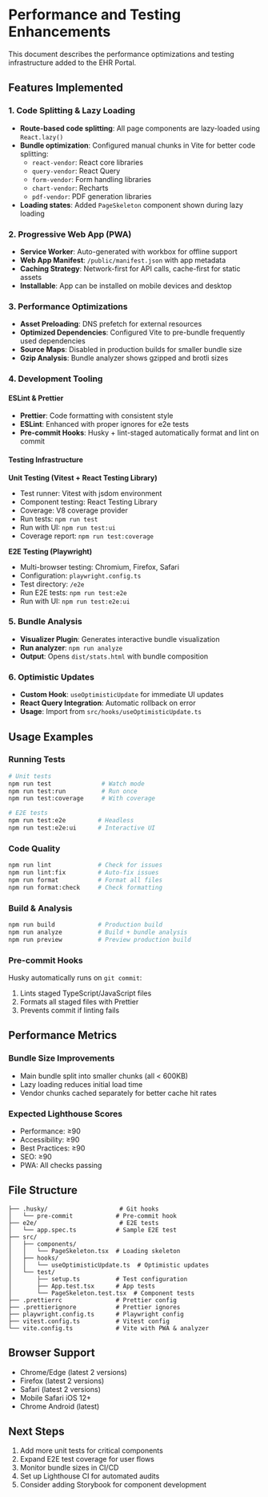 # Performance and Testing Enhancements

This document describes the performance optimizations and testing infrastructure added to the EHR Portal.

## Features Implemented

### 1. Code Splitting & Lazy Loading

- **Route-based code splitting**: All page components are lazy-loaded using `React.lazy()`
- **Bundle optimization**: Configured manual chunks in Vite for better code splitting:
  - `react-vendor`: React core libraries
  - `query-vendor`: React Query
  - `form-vendor`: Form handling libraries
  - `chart-vendor`: Recharts
  - `pdf-vendor`: PDF generation libraries
- **Loading states**: Added `PageSkeleton` component shown during lazy loading

### 2. Progressive Web App (PWA)

- **Service Worker**: Auto-generated with workbox for offline support
- **Web App Manifest**: `/public/manifest.json` with app metadata
- **Caching Strategy**: Network-first for API calls, cache-first for static assets
- **Installable**: App can be installed on mobile devices and desktop

### 3. Performance Optimizations

- **Asset Preloading**: DNS prefetch for external resources
- **Optimized Dependencies**: Configured Vite to pre-bundle frequently used dependencies
- **Source Maps**: Disabled in production builds for smaller bundle size
- **Gzip Analysis**: Bundle analyzer shows gzipped and brotli sizes

### 4. Development Tooling

#### ESLint & Prettier

- **Prettier**: Code formatting with consistent style
- **ESLint**: Enhanced with proper ignores for e2e tests
- **Pre-commit Hooks**: Husky + lint-staged automatically format and lint on commit

#### Testing Infrastructure

**Unit Testing (Vitest + React Testing Library)**

- Test runner: Vitest with jsdom environment
- Component testing: React Testing Library
- Coverage: V8 coverage provider
- Run tests: `npm run test`
- Run with UI: `npm run test:ui`
- Coverage report: `npm run test:coverage`

**E2E Testing (Playwright)**

- Multi-browser testing: Chromium, Firefox, Safari
- Configuration: `playwright.config.ts`
- Test directory: `/e2e`
- Run E2E tests: `npm run test:e2e`
- Run with UI: `npm run test:e2e:ui`

### 5. Bundle Analysis

- **Visualizer Plugin**: Generates interactive bundle visualization
- **Run analyzer**: `npm run analyze`
- **Output**: Opens `dist/stats.html` with bundle composition

### 6. Optimistic Updates

- **Custom Hook**: `useOptimisticUpdate` for immediate UI updates
- **React Query Integration**: Automatic rollback on error
- **Usage**: Import from `src/hooks/useOptimisticUpdate.ts`

## Usage Examples

### Running Tests

```bash
# Unit tests
npm run test              # Watch mode
npm run test:run          # Run once
npm run test:coverage     # With coverage

# E2E tests
npm run test:e2e         # Headless
npm run test:e2e:ui      # Interactive UI
```

### Code Quality

```bash
npm run lint             # Check for issues
npm run lint:fix         # Auto-fix issues
npm run format           # Format all files
npm run format:check     # Check formatting
```

### Build & Analysis

```bash
npm run build            # Production build
npm run analyze          # Build + bundle analysis
npm run preview          # Preview production build
```

### Pre-commit Hooks

Husky automatically runs on `git commit`:

1. Lints staged TypeScript/JavaScript files
2. Formats all staged files with Prettier
3. Prevents commit if linting fails

## Performance Metrics

### Bundle Size Improvements

- Main bundle split into smaller chunks (all < 600KB)
- Lazy loading reduces initial load time
- Vendor chunks cached separately for better cache hit rates

### Expected Lighthouse Scores

- Performance: ≥90
- Accessibility: ≥90
- Best Practices: ≥90
- SEO: ≥90
- PWA: All checks passing

## File Structure

```
├── .husky/                    # Git hooks
│   └── pre-commit            # Pre-commit hook
├── e2e/                       # E2E tests
│   └── app.spec.ts           # Sample E2E test
├── src/
│   ├── components/
│   │   └── PageSkeleton.tsx  # Loading skeleton
│   ├── hooks/
│   │   └── useOptimisticUpdate.ts  # Optimistic updates
│   └── test/
│       ├── setup.ts          # Test configuration
│       ├── App.test.tsx      # App tests
│       └── PageSkeleton.test.tsx  # Component tests
├── .prettierrc               # Prettier config
├── .prettierignore           # Prettier ignores
├── playwright.config.ts      # Playwright config
├── vitest.config.ts          # Vitest config
└── vite.config.ts            # Vite with PWA & analyzer
```

## Browser Support

- Chrome/Edge (latest 2 versions)
- Firefox (latest 2 versions)
- Safari (latest 2 versions)
- Mobile Safari iOS 12+
- Chrome Android (latest)

## Next Steps

1. Add more unit tests for critical components
2. Expand E2E test coverage for user flows
3. Monitor bundle sizes in CI/CD
4. Set up Lighthouse CI for automated audits
5. Consider adding Storybook for component development
